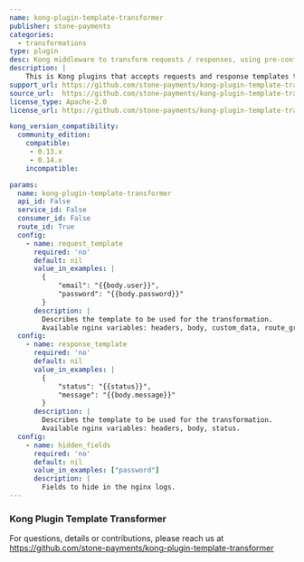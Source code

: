 ```yaml
---
name: kong-plugin-template-transformer
publisher: stone-payments
categories:
  - transformations
type: plugin
desc: Kong middleware to transform requests / responses, using pre-configured templates.
description: |
    This is Kong plugins that accepts requests and response templates to completely transform requests and responses with Lua templates.
support_url: https://github.com/stone-payments/kong-plugin-template-transformer/issues
source_url:  https://github.com/stone-payments/kong-plugin-template-transformer
license_type: Apache-2.0
license_url: https://github.com/stone-payments/kong-plugin-template-transformer/blob/master/LICENSE

kong_version_compatibility:
  community_edition:
    compatible:
     - 0.13.x
     - 0.14.x
    incompatible:

params:
  name: kong-plugin-template-transformer
  api_id: False
  service_id: False
  consumer_id: False
  route_id: True
  config:
    - name: request_template
      required: 'no'
      default: nil
      value_in_examples: | 
        {
            "email": "{{body.user}}",
            "password": "{{body.password}}"
        }
      description: |
        Describes the template to be used for the transformation. 
        Available nginx variables: headers, body, custom_data, route_groups, query_string.
  config:
    - name: response_template
      required: 'no'
      default: nil
      value_in_examples: | 
        {
            "status": "{{status}}",
            "message": "{{body.message}}"
        }
      description: |
        Describes the template to be used for the transformation. 
        Available nginx variables: headers, body, status.
  config:
    - name: hidden_fields
      required: 'no'
      default: nil
      value_in_examples: ["password"]
      description: |
        Fields to hide in the nginx logs.
---
```


### Kong Plugin Template Transformer

For questions, details or contributions, please reach us at https://github.com/stone-payments/kong-plugin-template-transformer
